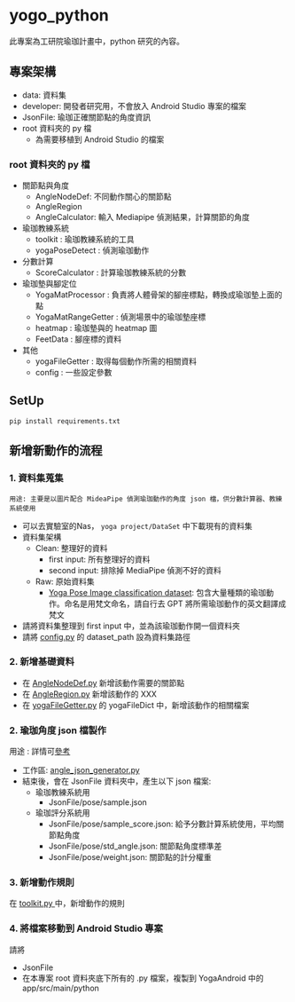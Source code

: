 # yogo_python

此專案為工研院瑜珈計畫中，python 研究的內容。


## 專案架構
- data: 資料集
- developer: 開發者研究用，不會放入 Android Studio 專案的檔案
- JsonFile: 瑜珈正確關節點的角度資訊
- root 資料夾的 py 檔
  - 為需要移植到 Android Studio 的檔案

### root 資料夾的 py 檔
- 關節點與角度
  - AngleNodeDef: 不同動作關心的關節點
  - AngleRegion
  - AngleCalculator: 輸入 Mediapipe 偵測結果，計算關節的角度
- 瑜珈教練系統
  - toolkit : 瑜珈教練系統的工具
  - yogaPoseDetect : 偵測瑜珈動作
- 分數計算
  - ScoreCalculator : 計算瑜珈教練系統的分數
- 瑜珈墊與腳定位
  - YogaMatProcessor : 負責將人體骨架的腳座標點，轉換成瑜珈墊上面的點
  - YogaMatRangeGetter : 偵測場景中的瑜珈墊座標
  - heatmap : 瑜珈墊與的 heatmap 圖
  - FeetData : 腳座標的資料
- 其他
  - yogaFileGetter : 取得每個動作所需的相關資料
  - config : 一些設定參數



## SetUp

```
pip install requirements.txt
```


## 新增新動作的流程

### 1. 資料集蒐集

`用途: 主要是以圖片配合 MideaPipe 偵測瑜珈動作的角度 json 檔，供分數計算器、教練系統使用`

- 可以去實驗室的Nas， `yoga project/DataSet` 中下載現有的資料集
- 資料集架構
  - Clean: 整理好的資料
    - first input: 所有整理好的資料
    - second input: 排除掉 MediaPipe 偵測不好的資料
  - Raw: 原始資料集
    - [Yoga Pose Image classification dataset](https://www.kaggle.com/datasets/shrutisaxena/yoga-pose-image-classification-dataset): 包含大量種類的瑜珈動作。命名是用梵文命名，請自行去 GPT 將所需瑜珈動作的英文翻譯成梵文
- 請將資料集整理到 first input 中，並為該瑜珈動作開一個資料夾
- 請將 [config.py](config.py) 的 dataset_path 設為資料集路徑


### 2. 新增基礎資料

- 在 [AngleNodeDef.py](AngleNodeDef.py) 新增該動作需要的關節點
- 在 [AngleRegion.py](AngleRegion.py) 新增該動作的 XXX
- 在 [yogaFileGetter.py](yogaFileGetter.py) 的 yogaFileDict 中，新增該動作的相關檔案


### 2. 瑜珈角度 json 檔製作

用途 : 詳情可[參考](JsonFile/README.md)
- 工作區: [angle_json_generator.py](developer/angle_jsonFile_creator.ipynb)
- 結束後，會在 JsonFile 資料夾中，產生以下 json 檔案:
  - 瑜珈教練系統用
    - JsonFile/pose/sample.json
  - 瑜珈評分系統用
    - JsonFile/pose/sample_score.json: 給予分數計算系統使用，平均關節點角度
    - JsonFile/pose/std_angle.json:  關節點角度標準差
    - JsonFile/pose/weight.json: 關節點的計分權重

### 3. 新增動作規則

在 [toolkit.py ](toolkit.py ) 中，新增動作的規則



### 4. 將檔案移動到 Android Studio 專案

請將 
- JsonFile
- 在本專案 root 資料夾底下所有的 .py 檔案，複製到 YogaAndroid 中的 app/src/main/python








